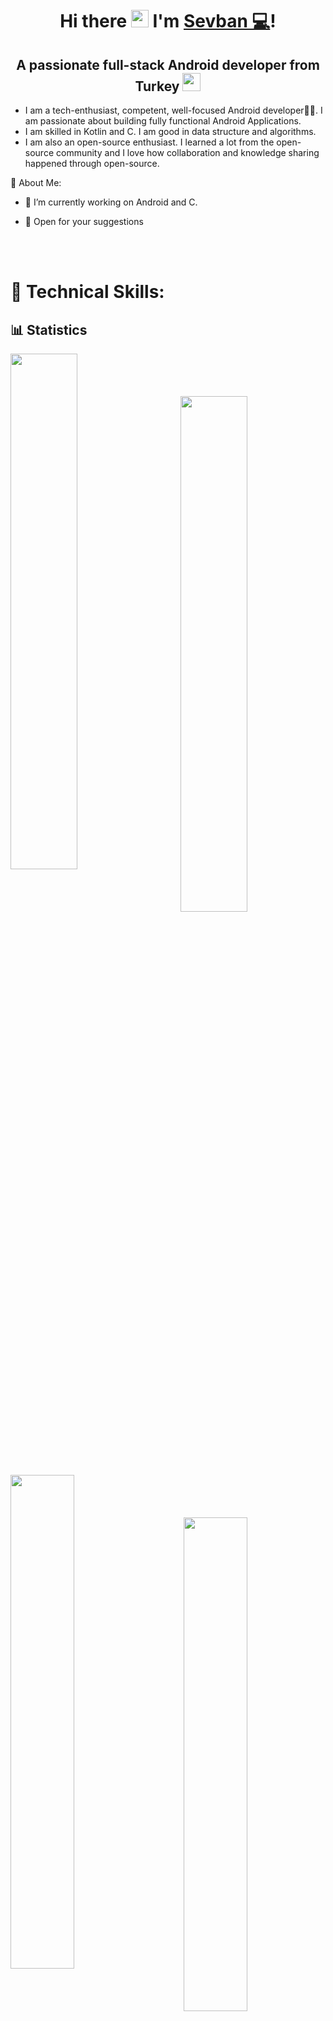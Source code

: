 

<h1 align="center">
  Hi there <img src="https://media.giphy.com/media/hvRJCLFzcasrR4ia7z/giphy.gif" width="28"> I'm <a href="https://www.linkedin.com/in/sevban-bayir/">Sevban 💻</a>!
</h1> 
<h2 align="center">A passionate full-stack Android developer from Turkey <img src="https://github.com/TheDudeThatCode/TheDudeThatCode/blob/master/Assets/Earth.gif" width="29"> </h2>

- I am a tech-enthusiast, competent, well-focused Android developer👨‍💻. I am passionate about building fully functional Android Applications.
- I am skilled in Kotlin and C. I am good in data structure and algorithms.
- I am also an open-source enthusiast. I learned a lot from the open-source community and I love how collaboration and knowledge sharing happened through open-source.
 <!--
<img src="https://user-images.githubusercontent.com/73097560/115834477-dbab4500-a447-11eb-908a-139a6edaec5c.gif">
   <p align="center" color:"red">
 <a>
 
          <img src="https://readme-typing-svg.demolab.com/?font=Fira+Code&weight=600&size=23&duration=3000&pause=500&color=3CE0F7&vCenter=true&width=600&lines=Data+Structures+and+Algorithms;Full+Stack+Android+Developer+From+Turkiye"></a>
      </p>
       
<img src="https://user-images.githubusercontent.com/73097560/115834477-dbab4500-a447-11eb-908a-139a6edaec5c.gif">
-->
 
  💫 About Me:
 
- 🔭 I’m currently working on Android and C.

- 💬 Open for your suggestions

<br/>
<br/>


# 🥇 Technical Skills:
<!--
 <div align="center"><h3 align="center">Frontend</h3>

  
</div>
 <br/>
  <div align="center"><h3 align="center">Backend</h3> 

 </div>
  
  <div align="center"><h3 align="center">Tools</h3> 

  </div>
-->

## 📊 Statistics  
<div>
<img align="left" src="http://github-profile-summary-cards.vercel.app/api/cards/stats?username=sevbanBayir&theme=2077" width="46%" />
  <br/>
  <br/>
    <br/>
  <br/>
<img align="right" src="https://streak-stats.demolab.com/?user=sevbanBayir&_border=true&theme=dark&hide_border=true&theme=react" width="46%" />
</div>
<br/>
<br/>

<div>
<img align="left" src="http://github-profile-summary-cards.vercel.app/api/cards/repos-per-language?username=sevbanBayir&theme=2077" width="45%" />
<img align="right" src="http://github-profile-summary-cards.vercel.app/api/cards/most-commit-language?username=sevbanBayir&theme=2077" width="45%" />
</div>
<br/>
<div align="center">    
<img src="http://github-profile-summary-cards.vercel.app/api/cards/profile-details?username=sevbanBayir&theme=2077" style="height: 300px"  />                                 </div>                                                                                       
 <!--                                                                                                                            
 <h2 align="left">⚡Activity Graph:</h2>
  <a><img alt="Sevban Activity Graph" src="https://github-readme-activity-graph.cyclic.app/graph?username=sevbanBayir&theme=react-dark&hide_border=true" /></a>    
  
  <div align="center">    
<img src="https://github-profile-trophy.vercel.app/?username=sevbanBayir&column=-1&theme=chalk&rank=-?&margin-w=15" style="height: 200px"  />                                 </div>  
-->
